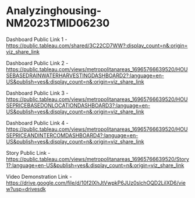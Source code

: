 # Analyzinghousing-NM2023TMID06230


Dashboard Public Link 1 - https://public.tableau.com/shared/3C22CD7WW?:display_count=n&:origin=viz_share_link

Dashboard Public Link 2 - https://public.tableau.com/views/metropolitanareas_16965766639520/HOUSEBASEDRAINWATERHARVESTINGDASHBOARD2?:language=en-US&publish=yes&:display_count=n&:origin=viz_share_link

Dashboard Public Link 3 - https://public.tableau.com/views/metropolitanareas_16965766639520/HOUSEPRICEBASEDONLOCATIONDASHBOARD3?:language=en-US&publish=yes&:display_count=n&:origin=viz_share_link

Dashboard Public Link 4 - https://public.tableau.com/views/metropolitanareas_16965766639520/HOUSEPRICEANDINTERCOMDASHBOARD4?:language=en-US&publish=yes&:display_count=n&:origin=viz_share_link

Story Public Link - https://public.tableau.com/views/metropolitanareas_16965766639520/Story1?:language=en-US&publish=yes&:display_count=n&:origin=viz_share_link

Video Demonstration Link - https://drive.google.com/file/d/10f2lXhJtVwpkP6JUz0slchOQD2LilXD6/view?usp=drivesdk

